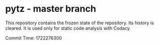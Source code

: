 # pytz - master branch

This repository contains the frozen state of the repository.
Its history is cleared. It is used only for static code
analysis with Codacy.

Commit Time: 1722276300